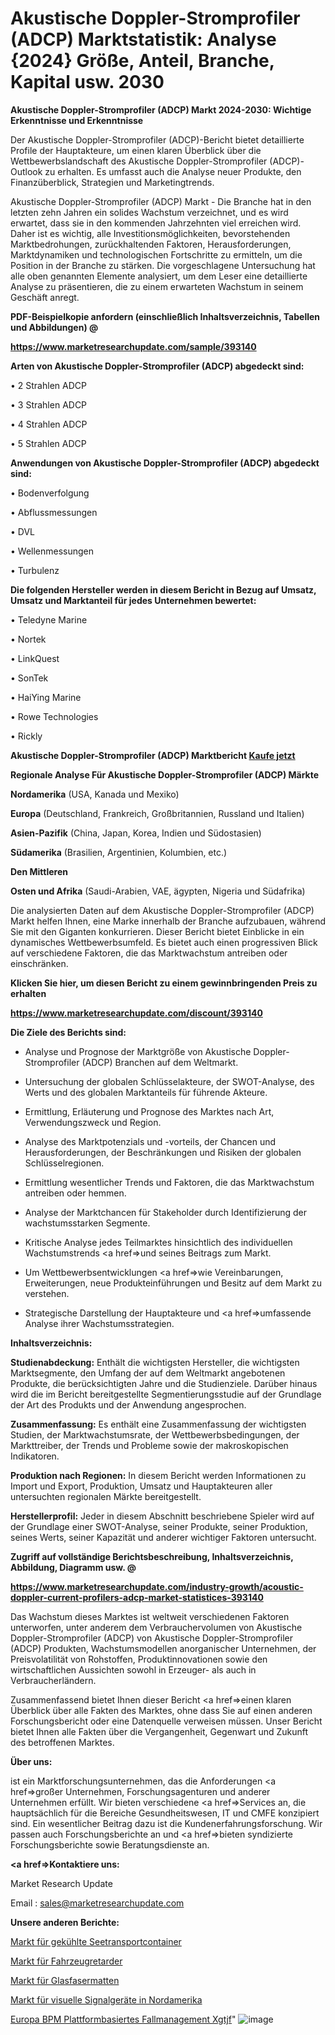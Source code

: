 # Akustische Doppler-Stromprofiler (ADCP) Marktstatistik: Analyse {2024} Größe, Anteil, Branche, Kapital usw. 2030

<strong>Akustische Doppler-Stromprofiler (ADCP) Markt 2024-2030: Wichtige Erkenntnisse und Erkenntnisse</strong>

Der Akustische Doppler-Stromprofiler (ADCP)-Bericht bietet detaillierte Profile der Hauptakteure, um einen klaren Überblick über die Wettbewerbslandschaft des Akustische Doppler-Stromprofiler (ADCP)-Outlook zu erhalten. Es umfasst auch die Analyse neuer Produkte, den Finanzüberblick, Strategien und Marketingtrends.

Akustische Doppler-Stromprofiler (ADCP) Markt - Die Branche hat in den letzten zehn Jahren ein solides Wachstum verzeichnet, und es wird erwartet, dass sie in den kommenden Jahrzehnten viel erreichen wird. Daher ist es wichtig, alle Investitionsmöglichkeiten, bevorstehenden Marktbedrohungen, zurückhaltenden Faktoren, Herausforderungen, Marktdynamiken und technologischen Fortschritte zu ermitteln, um die Position in der Branche zu stärken. Die vorgeschlagene Untersuchung hat alle oben genannten Elemente analysiert, um dem Leser eine detaillierte Analyse zu präsentieren, die zu einem erwarteten Wachstum in seinem Geschäft anregt.



<strong><b>PDF-Beispielkopie anfordern (einschließlich Inhaltsverzeichnis, Tabellen und Abbildungen) @ </b></strong>

<strong><a href=https://www.marketresearchupdate.com/sample/393140>

<strong>https://www.marketresearchupdate.com/sample/393140</u></a></strong></strong>



<strong>Arten von Akustische Doppler-Stromprofiler (ADCP) abgedeckt sind:</strong>

• 2 Strahlen ADCP

• 3 Strahlen ADCP

• 4 Strahlen ADCP

• 5 Strahlen ADCP



<strong>Anwendungen von Akustische Doppler-Stromprofiler (ADCP) abgedeckt sind:</strong>

• Bodenverfolgung

• Abflussmessungen

• DVL

• Wellenmessungen

• Turbulenz



<strong>Die folgenden Hersteller werden in diesem Bericht in Bezug auf Umsatz, Umsatz und Marktanteil für jedes Unternehmen bewertet:</strong>

• Teledyne Marine

• Nortek

• LinkQuest

• SonTek

• HaiYing Marine

• Rowe Technologies

• Rickly



<strong>Akustische Doppler-Stromprofiler (ADCP) Marktbericht <a href=https://www.marketresearchupdate.com/buynow/393140>Kaufe jetzt</a></strong>



<strong>Regionale Analyse Für Akustische Doppler-Stromprofiler (ADCP) Märkte</strong>



<strong>Nordamerika</strong> (USA, Kanada und Mexiko)



<strong>Europa</strong> (Deutschland, Frankreich, Großbritannien, Russland und Italien)



<strong>Asien-Pazifik</strong> (China, Japan, Korea, Indien und Südostasien)



<strong>Südamerika</strong> (Brasilien, Argentinien, Kolumbien, etc.)



<strong>Den Mittleren</strong> 

<strong>Osten und Afrika</strong> (Saudi-Arabien, VAE, ägypten, Nigeria und Südafrika)

Die analysierten Daten auf dem Akustische Doppler-Stromprofiler (ADCP) Markt helfen Ihnen, eine Marke innerhalb der Branche aufzubauen, während Sie mit den Giganten konkurrieren. Dieser Bericht bietet Einblicke in ein dynamisches Wettbewerbsumfeld. Es bietet auch einen progressiven Blick auf verschiedene Faktoren, die das Marktwachstum antreiben oder einschränken.



<strong>Klicken Sie hier, um diesen Bericht zu einem gewinnbringenden Preis zu erhalten
</strong>

<strong><a href=https://www.marketresearchupdate.com/discount/393140>https://www.marketresearchupdate.com/discount/393140</b></u></strong></a>



<strong>Die Ziele des Berichts sind:</strong>

- Analyse und Prognose der Marktgröße von Akustische Doppler-Stromprofiler (ADCP) Branchen auf dem Weltmarkt.

- Untersuchung der globalen Schlüsselakteure, der SWOT-Analyse, des Werts und des globalen Marktanteils für führende Akteure.

- Ermittlung, Erläuterung und Prognose des Marktes nach Art, Verwendungszweck und Region.

- Analyse des Marktpotenzials und -vorteils, der Chancen und Herausforderungen, der Beschränkungen und Risiken der globalen Schlüsselregionen.

- Ermittlung wesentlicher Trends und Faktoren, die das Marktwachstum antreiben oder hemmen.

- Analyse der Marktchancen für Stakeholder durch Identifizierung der wachstumsstarken Segmente.

- Kritische Analyse jedes Teilmarktes hinsichtlich des individuellen Wachstumstrends <a href=>und</a> seines Beitrags zum Markt.

- Um Wettbewerbsentwicklungen <a href=>wie</a> Vereinbarungen, Erweiterungen, neue Produkteinführungen und Besitz auf dem Markt zu verstehen.

- Strategische Darstellung der Hauptakteure und <a href=>umfas</a>sende Analyse ihrer Wachstumsstrategien.



<strong>Inhaltsverzeichnis:</strong>



<strong>Studienabdeckung:</strong> Enthält die wichtigsten Hersteller, die wichtigsten Marktsegmente, den Umfang der auf dem Weltmarkt angebotenen Produkte, die berücksichtigten Jahre und die Studienziele. Darüber hinaus wird die im Bericht bereitgestellte Segmentierungsstudie auf der Grundlage der Art des Produkts und der Anwendung angesprochen.



<strong>Zusammenfassung:</strong> Es enthält eine Zusammenfassung der wichtigsten Studien, der Marktwachstumsrate, der Wettbewerbsbedingungen, der Markttreiber, der Trends und Probleme sowie der makroskopischen Indikatoren.



<strong>Produktion nach Regionen:</strong> In diesem Bericht werden Informationen zu Import und Export, Produktion, Umsatz und Hauptakteuren aller untersuchten regionalen Märkte bereitgestellt.



<strong>Herstellerprofil:</strong> Jeder in diesem Abschnitt beschriebene Spieler wird auf der Grundlage einer SWOT-Analyse, seiner Produkte, seiner Produktion, seines Werts, seiner Kapazität und anderer wichtiger Faktoren untersucht.



<strong><b>Zugriff auf vollständige Berichtsbeschreibung, Inhaltsverzeichnis, Abbildung, Diagramm usw. @ </b></strong>

<strong><a href=https://www.marketresearchupdate.com/industry-growth/acoustic-doppler-current-profilers-adcp-market-statistices-393140>https://www.marketresearchupdate.com/industry-growth/acoustic-doppler-current-profilers-adcp-market-statistices-393140</a></strong>

Das Wachstum dieses Marktes ist weltweit verschiedenen Faktoren unterworfen, unter anderem dem Verbrauchervolumen von Akustische Doppler-Stromprofiler (ADCP) von Akustische Doppler-Stromprofiler (ADCP) Produkten, Wachstumsmodellen anorganischer Unternehmen, der Preisvolatilität von Rohstoffen, Produktinnovationen sowie den wirtschaftlichen Aussichten sowohl in Erzeuger- als auch in Verbraucherländern.

Zusammenfassend bietet Ihnen dieser Bericht <a href=>einen</a> klaren Überblick über alle Fakten des Marktes, ohne dass Sie auf einen anderen Forschungsbericht oder eine Datenquelle verweisen müssen. Unser Bericht bietet Ihnen alle Fakten über die Vergangenheit, Gegenwart und Zukunft des betroffenen Marktes.



<strong>Über uns:</strong>

 ist ein Marktforschungsunternehmen, das die Anforderungen <a href=>großer</a> Unternehmen, Forschungsagenturen und anderer Unternehmen erfüllt. Wir bieten verschiedene <a href=>Services</a> an, die hauptsächlich für die Bereiche Gesundheitswesen, IT und CMFE konzipiert sind. Ein wesentlicher Beitrag dazu ist die Kundenerfahrungsforschung. Wir passen auch Forschungsberichte an und <a href=>bieten</a> syndizierte Forschungsberichte sowie Beratungsdienste an.



<strong><a href=>Kontaktiere uns:</a></strong>

Market Research Update

Email : sales@marketresearchupdate.com



<strong>Unsere anderen Berichte:</strong>

<a href=https://www.linkedin.com/pulse/refrigerated-sea-transport-containers-market>Markt für gekühlte Seetransportcontainer</a>

<a href=https://www.linkedin.com/pulse/vehicle-retarder-market-sizing-up-anticipating>Markt für Fahrzeugretarder</a>

<a href=https://www.linkedin.com/pulse/fiberglass-mat-market-2023-remarking-enormous>Markt für Glasfasermatten</a>

<a href=https://www.linkedin.com/pulse/north-america-visual-signaling-devices-market>Markt für visuelle Signalgeräte in Nordamerika</a>

<a href=https://www.linkedin.com/pulse/europe-bpm-platform-based-case-management-xgtjf/>Europa BPM Plattformbasiertes Fallmanagement Xgtjf</a>"
![image](https://github.com/Gayatrikarjule/Market-Analysis-360/assets/97346546/2ab898ee-d886-4959-8ce5-3ba79d244e32)
